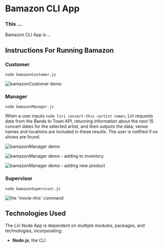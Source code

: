 # Bamazon CLI App

### This ...

Bamazon CLI App is ...

## Instructions For Running Bamazon

### Customer

`node bamazonCustomer.js`

![bamazonCustomer demo](https://media.giphy.com/media/h86dVWLuRWDb4oNO4l/giphy.gif)

### Manager

`node bamazonManager.js`

When a user inputs `node liri concert-this <artist name>`, Liri requests data from the Bands In Town API, returning information about the next 15 concert dates for the selected artist, and then outputs the data; venue names and locations are included in these results. The user is notified if no shows are found.

![bamazonManager demo](/bamazon/bamazonMv.png)

![bamazonManager demo - adding to inventory](https://media.giphy.com/media/LSjPV6RxN9wle7GAaB/giphy.gif)

![bamazonManager demo - adding new product](https://media.giphy.com/media/hXI8nfLoIHzpQAoaDr/giphy.gif)

### Supervisor

`node bamazonSupervisor.js`

![the 'movie-this' command](https://media.giphy.com/media/gHQCdj8i3nSHC8xWfx/giphy.gif)


## Technologies Used

The Liri Node App is dependent on multiple modules, packages, and technologies, incorporating:

* **Node.js**, the CLI
